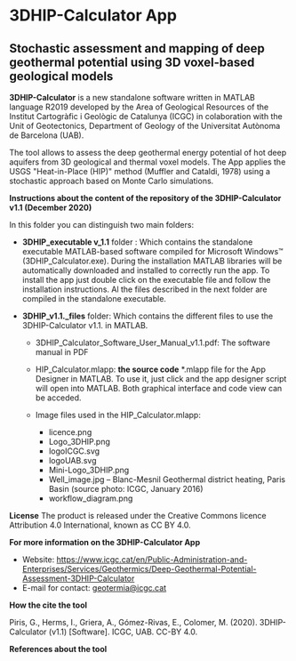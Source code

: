 # 3DHIP-Calculator App
 
## Stochastic assessment and mapping of deep geothermal potential using 3D voxel-based geological models

**3DHIP-Calculator** is a new standalone software written in MATLAB language R2019 developed by the Area of Geological Resources of the Institut Cartogràfic i Geològic de Catalunya (ICGC) in colaboration with the Unit of Geotectonics, Department of Geology of the Universitat Autònoma de Barcelona (UAB).

The tool allows to assess the deep geothermal energy potential of hot deep aquifers from 3D geological and thermal voxel models. The App applies the USGS "Heat-in-Place (HIP)" method (Muffler and Cataldi, 1978) using a stochastic approach based on Monte Carlo simulations.

**Instructions about the content of the repository of the 3DHIP-Calculator v1.1 (December 2020)**

In this folder you can distinguish two main folders:

 - **3DHIP_executable v_1.1** folder : Which contains the standalone executable MATLAB-based software compiled for Microsoft Windows™ (3DHIP_Calculator.exe). During 	the installation MATLAB libraries will be automatically downloaded and installed to correctly run the app. To install the app just double click on the executable file and follow the installation instructions. Al the files described in the next folder are compiled in the standalone executable.
 - **3DHIP_v1.1._files** folder: Which contains the different files to use the 3DHIP-Calculator v1.1. in MATLAB. 

	 - 3DHIP_Calculator_Software_User_Manual_v1.1.pdf: The software manual in PDF
	 - HIP_Calculator.mlapp: **the source code** *.mlapp file for the App Designer in MATLAB. To use it, just click and the app designer script will open into MATLAB. Both graphical interface and code view can be acceded.
	 - Image files used in the HIP_Calculator.mlapp: 
				
		 - licence.png
		 - Logo_3DHIP.png
		 - logoICGC.svg
		 - logoUAB.svg
		 - Mini-Logo_3DHIP.png
		 -  Well_image.jpg – Blanc-Mesnil Geothermal district heating, Paris Basin (source photo: ICGC, January 2016)
		 - workflow_diagram.png


**License**
The product is released under the Creative Commons licence Attribution 4.0 International, known as CC BY 4.0.


**For more information on the 3DHIP-Calculator App** 

 - Website: https://www.icgc.cat/en/Public-Administration-and-Enterprises/Services/Geothermics/Deep-Geothermal-Potential-Assessment-3DHIP-Calculator 
 - E-mail for contact: geotermia@icgc.cat


**How the cite the tool**

Piris, G., Herms, I., Griera, A., Gómez-Rivas, E., Colomer, M. (2020). 3DHIP-Calculator (v1.1) [Software]. ICGC, UAB. CC-BY 4.0.


**References about the tool**

